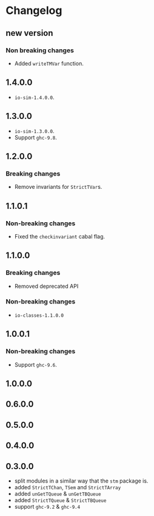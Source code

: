 # Changelog

## new version

### Non breaking changes

- Added `writeTMVar` function.


## 1.4.0.0

* `io-sim-1.4.0.0`.

## 1.3.0.0

* `io-sim-1.3.0.0`.
* Support `ghc-9.8`.

## 1.2.0.0

### Breaking changes

* Remove invariants for `StrictTVar`s.

## 1.1.0.1

### Non-breaking changes

* Fixed the `checkinvariant` cabal flag.

## 1.1.0.0

### Breaking changes

* Removed deprecated API

### Non-breaking changes

* `io-classes-1.1.0.0`

## 1.0.0.1

### Non-breaking changes

* Support `ghc-9.6`.

## 1.0.0.0

## 0.6.0.0

## 0.5.0.0

## 0.4.0.0

## 0.3.0.0

* split modules in a similar way that the `stm` package is.
* added `StrictTChan`, `TSem` and `StrictTArray`
* added `unGetTQueue` & `unGetTBQueue`
* added `StrictTQueue` & `StrictTBQueue`
* support `ghc-9.2` & `ghc-9.4`
